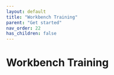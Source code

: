 ```yaml
---
layout: default
title: "Workbench Training"
parent: "Get started"
nav_order: 22
has_children: false
---
```

# Workbench Training

